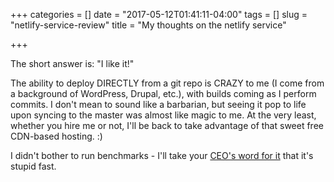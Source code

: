+++
categories = []
date = "2017-05-12T01:41:11-04:00"
tags = []
slug = "netlify-service-review"
title = "My thoughts on the netlify service"

+++

The short answer is: "I like it!"

The ability to deploy DIRECTLY from a git repo is CRAZY to me (I come from a background of WordPress, Drupal, etc.), with builds coming as I perform commits. I don't mean to sound like a barbarian, but seeing it pop to life upon syncing to the master was almost like magic to me. At the very least, whether you hire me or not, I'll be back to take advantage of that sweet free CDN-based hosting. :)

I didn't bother to run benchmarks - I'll take your [CEO's word for it](https://www.smashingmagazine.com/2015/11/modern-static-website-generators-next-big-thing/#dynamic-websites-and-caching) that it's stupid fast.
